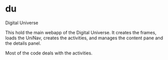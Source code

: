 du
==

Digital Universe

This hold the main webapp of the Digital Universe. It creates the frames,
loads the UniNav, creates the activities, and manages the content pane and the details panel.

Most of the code deals with the activities.
